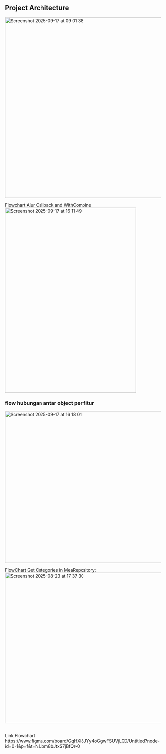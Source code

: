 
## Project Architecture

<img width="836" height="581" alt="Screenshot 2025-09-17 at 09 01 38" src="https://github.com/user-attachments/assets/ee68eacc-622c-4892-8dd1-6c96029ce08b" />

Flowchart Alur Callback and WithCombine
<img width="424" height="597" alt="Screenshot 2025-09-17 at 16 11 49" src="https://github.com/user-attachments/assets/3ff2a5db-9010-41c5-b73a-a88e1dedb7f9" />

### flow hubungan antar object per fitur
<img width="916" height="489" alt="Screenshot 2025-09-17 at 16 18 01" src="https://github.com/user-attachments/assets/ed5363b1-3789-478e-b210-52ac4aef33e6" />

FlowChart Get Categories in MeaRepository:
<img width="779" height="485" alt="Screenshot 2025-08-23 at 17 37 30" src="https://github.com/user-attachments/assets/b7275491-0da9-41fb-8665-9cb5d1f0aa51" />



</br>
Link Flowchart
https://www.figma.com/board/GqHXl8JYy4oGgwFSUVjLGD/Untitled?node-id=0-1&p=f&t=NUbm8bJtxS7jBfQr-0

